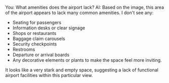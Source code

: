 You: What amenities does the airport lack?
AI: Based on the image, this area of the airport appears to lack many common amenities. I don't see any:

*   Seating for passengers
*   Information desks or clear signage
*   Shops or restaurants
*   Baggage claim carousels
*   Security checkpoints
*   Restrooms
*   Departure or arrival boards
*   Any decorative elements or plants to make the space feel more inviting.

It looks like a very stark and empty space, suggesting a lack of functional airport facilities within this particular view.
